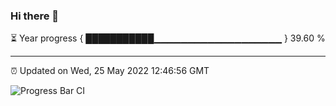 ### Hi there 👋

⏳ Year progress { ███████████▁▁▁▁▁▁▁▁▁▁▁▁▁▁▁▁▁▁▁ } 39.60 %

---

⏰ Updated on Wed, 25 May 2022 12:46:56 GMT

![Progress Bar CI](https://github.com/ZhaoGui/ZhaoGui/workflows/Progress%20Bar%20CI/badge.svg)

